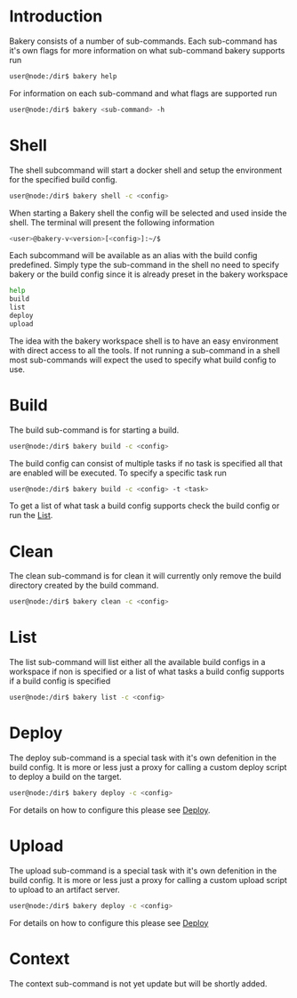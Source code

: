 # Introduction

Bakery consists of a number of sub-commands. Each sub-command has it's own flags for more information on what sub-command bakery supports run

```bash
user@node:/dir$ bakery help
```

For information on each sub-command and what flags are supported run

```bash
user@node:/dir$ bakery <sub-command> -h
```
# Shell

The shell subcommand will start a docker shell and setup the environment for the specified build config.

```bash
user@node:/dir$ bakery shell -c <config>
```

When starting a Bakery shell the config will be selected and used inside the shell. The terminal will present the following information

```bash
<user>@bakery-v<version>[<config>]:~/$
```

Each subcommand will be available as an alias with the build config predefined. Simply type the sub-command in the shell no need to specify bakery or the build config since
it is already preset in the bakery workspace 

```bash
help
build
list
deploy
upload
```

The idea with the bakery workspace shell is to have an easy environment with direct access to all the tools. If not running a sub-command in a shell most sub-commands will expect the used to specify what build config to use.


# Build

The build sub-command is for starting a build.

```bash
user@node:/dir$ bakery build -c <config>
```

The build config can consist of multiple tasks if no task is specified all that are enabled will be executed. To specify a specific task run

```bash
user@node:/dir$ bakery build -c <config> -t <task>
```

To get a list of what task a build config supports check the build config or run the [List](#List).

# Clean

The clean sub-command is for clean it will currently only remove the build directory created by the build command.

```bash
user@node:/dir$ bakery clean -c <config>
```

# List

The list sub-command will list either all the available build configs in a workspace if non is specified or a list of what tasks a build config supports if a build config is specified

```bash
user@node:/dir$ bakery list -c <config>
```

# Deploy

The deploy sub-command is a special task with it's own defenition in the build config. It is more or less just a proxy for calling a custom deploy script to deploy a build on the target.

```bash
user@node:/dir$ bakery deploy -c <config>
```

For details on how to configure this please see [Deploy](build-config.md#Deploy).

# Upload

The upload sub-command is a special task with it's own defenition in the build config. It is more or less just a proxy for calling a custom upload script to upload to an artifact server.

```bash
user@node:/dir$ bakery deploy -c <config>
```

For details on how to configure this please see [Deploy](build-config.md#Upload)

# Context

The context sub-command is not yet update but will be shortly added.

